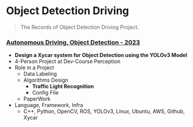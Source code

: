 # Object Detection Driving 
> The Records of Object Detection Driving Project.

### [Autonomous Driving, Object Detection - 2023](https://www.notion.so/Object-Detection-Driving-8e6952e4ae7f4e89ba63f8db68139014?pvs=21)

- **Design a Xycar system for Object Detection using the YOLOv3 Model**
- 4-Person Project at Dev-Course Perception
- Role in a Project
    - Data Labeling
    - Algorithms Design
        - **Traffic Light Recognition**
        - Config File
    - PaperWork
- Language, Framework, Infra
    - C++, Python, OpenCV, ROS, YOLOv3, Linux, Ubuntu, AWS, Github, Xycar
